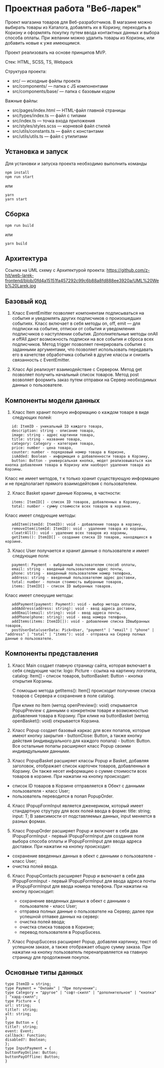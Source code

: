 # Проектная работа "Веб-ларек"

Проект магазина товаров для Веб-разработчиков. В магазине можно выбирать товары из Каталога, добавлять их в Коризну, переходить в Коризну и оформлять покупку путем ввода контактных данных и выбора способа оплаты. При желании можно удалить товары из Коризны, или добавить новые к уже имеющимся.

Проект реализовать на основе принципов MVP.

Стек: HTML, SCSS, TS, Webpack

Структура проекта:

- src/ — исходные файлы проекта
- src/components/ — папка с JS компонентами
- src/components/base/ — папка с базовым кодом

Важные файлы:

- src/pages/index.html — HTML-файл главной страницы
- src/types/index.ts — файл с типами
- src/index.ts — точка входа приложения
- src/styles/styles.scss — корневой файл стилей
- src/utils/constants.ts — файл с константами
- src/utils/utils.ts — файл с утилитами

## Установка и запуск

Для установки и запуска проекта необходимо выполнить команды

```
npm install
npm run start
```

или

```
yarn
yarn start
```

## Сборка

```
npm run build
```

или

```
yarn build
```

## Архитектура

Ссылка на UML схему с Архитектурой проекта:
https://github.com/z-hit/web-larek-frontend/blob/0fd4a15151fa457292c99c6b88a8fd888ee3920a/UML%20Web%20Larek.jpg

## Базовый код

1. Класс EventEmitter позволяет компонентам подписываться на события и уведомлять других подписчиков о произошедших событиях.
   Класс включает в себя методы on, off, emit — для подписки на событие, отписки от события и уведомления подписчиков о наступлении события.
   Дополнительные методы onAll и offAll дают возможность подписки на все события и сброса всех
   подписчиков.
   Метод trigger позволяет генерировать события с заданными аргументами, что позволяет использовать передавать его в качетстве обработчика событий в другие классы и снизить связанность с EventEmitter.

2. Класс Api реализует взаимодействие с Сервером.
   Метод get позволяет получить начальный список товаров.
   Метод post возволяет фоормить заказ путем отправки на Сервер необходимых данных о пользователе.

## Компоненты модели данных

1. Класс Item хранит полную информацию о каждом товаре в виде следующих полей:

```
   id: ItemID - уникальный ID каждого товара,
   description: string - описание товара,
   image: string - адрес картинки товара,
   title: string - название товара,
   category: Category - категория товара,
   price: number - цена товара,
   counter: number - порядковый номер товара в Коризне,
   isAdded: Boolean - информация о добавленности товара в Корзину,
   button: Button - универсальная кнопка, модет реализовываться как кнопка добавления товара в Коризну или наоборот удаления товара из Корзины.
```

Класс не имеет методов, т к только хранит существующую информацию и не предполагает прямого взаимодейтсвия с пользователем.

2. Класс Basket хранит данные Корзины, в частности:

```
   items: ItemID[] - список ID товаров, добавленных в Корзину,
   total: number - сумму стоимости всех товаров в корзине.
```

Класс имеет следующие методы:

```
   addItem(itemId: ItemID): void - добавление товара в корзину,
   removeItem(itemId: ItemID): void - удаление товара из корзины,
   cleatrAll(): void - удаление всех товаров из корзины,
   getItems(): ItemID[] - создание списка ID товаров, находящихся в корзине.
```

3. Класс User получается и хранит данные о пользователе и имеет следующие поля:

```
   payment: Payment - выбранный пользователем способ оплаты,
   email: string - введеный пользователем адрес почты,
   phone: string - введенный пользователем номер телефона,
   address: string - введенный пользователем адрес доставки,
   total: number - полная стоимость выбранные товаров,
   items: ItemID[] - список ID выбранных товаров.
```

Класс имеет слеюущие методы:

```
   addPayment(payment: Payment): void - выбор метода оплаты,
   addAddress(address: string): void - ввод адреса доставки,
   addEmail(email: string): void - ввод адреса почты,
   addPhone(phone: string): void - ввод номера телефона,
   addItems(items: ItemID[]): void - добавление списка IDвыбранных товаров,
   postUserData(userData: Pick<User, "payment" | "email" | "phone" | "address" | "total" | "items"): void - отправка на Сервер полных данные о пользователе.
```

## Компоненты представления

1. Класс Main создает главную страницу сайта, которая включает в себя следующие части:
   logo: Picture - ссылка на картинку логотипа,
   catalog: Item[] - список товаров,
   buttonBasket: Button - кнопка открытия Корзины.

   С помощью метода getItems(): Item[] происходит получение списка товаров с Сервера и сохранение в поле catalog.

   При клике по Item (метод openPreview(): void) открывается PopupPreview с данными о конкретном товаре и возможностью добавления товара в Корзину.
   При клике на buttonBasket (метод openBasket(): void) открывается Корзина.

2. Класс Popup создает базовый каркас для всех попапов, которые имеют кнопку закрытия - buttonClose: Button, а также кнопку действия (индивидуального для каждого попапа) - button: Button. Все остальные попапы расширяют класс Popup своими индивидульными данными.

3. Класс PopupBasket расширяет классы Popup и Basket, добавляя заголовок, отображает список карточек товаров, добавленных в Корзину. Он также несет информацию о сумме стоимости всех товаров в корзине.
   При нажатии на кнопку происходит:

- список ID товаров в Корзине отправляется в Обект с данными пользователя - класс User;
- пользователь переводится в попап PopupOrder.

4. Класс IPopupFormInput<T> является дженериком, который имеет стандартную струтуру для всех полей ввода в форме:
   title: string;
   input: T;
   В зависимости от подставляемых данных, input меняется в разных формах.

5. Класс PopupOrder расширяет Popup и включает в себя два IPopupFormInput<T> - первый IPopupFormInput<InputPayment> для создания поля выбора способа оплаты и IPopupFormInput<string> для ввода адреса доставки.
   При нажатии на кнопку происходит:

- сохранение введенных данных в обект с данными о пользователе - класс User;
- очистка полей ввода.

6. Класс PopupContacts расширяет Popup и включает в себя два IPopupFormInput<T> - первый IPopupFormInput<string> для ввода адреса почты и IPopupFormInput<string> для ввода номера телефона.
   При нажатии на кнопку происходит:

   - сохранение введенных данных в обект с данными о пользователе - класс User;
   - отправка полных данные о пользователе на Сервер;
     далее при успешной отпавке данных на сервер:
   - очистка полей ввода;
   - очистка списка товаров в Коризне;
   - перевод пользователя в PopupSucess.

7. Класс PopupSuccess расширяет Popup, добавляя картинку, текст об успешном заказе, а также отображает общую сумму заказа.
   При нажатии на кнопку пользователь перенаправляется на главную страницу для продолжения покупок.

## Основные типы данных

```
type ItemID = string;
type Payment = "Онлайн" | "При получении";
type Category = "другое" | "софт-скилл" | "дополнительное" | "кнопка" | "хард-скилл";
type Picture = {
url: string;
title?: string;
alt: string;
}
type Button = {
title?: string;
event: Event;
callback: Function;
disabled?: Boolean;
};
type InputPayment = {
buttonPayOnline: Button;
buttonPayOffline: Button;
}
```
